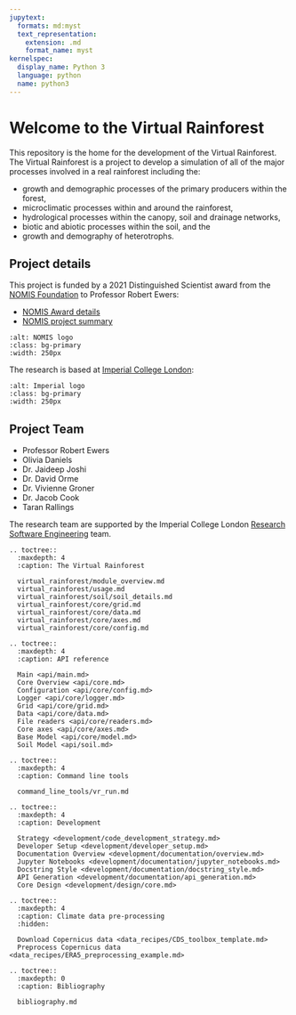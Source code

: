```yaml
---
jupytext:
  formats: md:myst
  text_representation:
    extension: .md
    format_name: myst
kernelspec:
  display_name: Python 3
  language: python
  name: python3
---
```


# Welcome to the Virtual Rainforest

This repository is the home for the development of the Virtual Rainforest. The Virtual
Rainforest is a project to develop a simulation of all of the major processes involved
in a real rainforest including the:

- growth and demographic processes of the primary producers within the forest,
- microclimatic processes within and around the rainforest,
- hydrological processes within the canopy, soil and drainage networks,
- biotic and abiotic processes within the soil, and the
- growth and demography of heterotrophs.

## Project details

This project is funded by a 2021 Distinguished Scientist award from the
[NOMIS Foundation](https://nomisfoundation.ch) to Professor Robert Ewers:

- [NOMIS Award details](https://nomisfoundation.ch/people/robert-ewers/)
- [NOMIS project summary](https://nomisfoundation.ch/research-projects/a-virtual-rainforest-for-understanding-the-stability-resilience-and-sustainability-of-complex-ecosystems/)

```{image} _static/images/logo-nomis-822-by-321.png
:alt: NOMIS logo
:class: bg-primary
:width: 250px
```

The research is based at [Imperial College London](https://imperial.ac.uk):

```{image} _static/images/IMP_ML_1CS_4CP_CLEAR-SPACE.png
:alt: Imperial logo
:class: bg-primary
:width: 250px
```

## Project Team

- Professor Robert Ewers
- Olivia Daniels
- Dr. Jaideep Joshi
- Dr. David Orme
- Dr. Vivienne Groner
- Dr. Jacob Cook
- Taran Rallings

The research team are supported by the Imperial College London
[Research Software Engineering](https://www.imperial.ac.uk/admin-services/ict/self-service/research-support/rcs/research-software-engineering/)
team.

```{eval-rst}
.. toctree::
  :maxdepth: 4
  :caption: The Virtual Rainforest

  virtual_rainforest/module_overview.md
  virtual_rainforest/usage.md
  virtual_rainforest/soil/soil_details.md
  virtual_rainforest/core/grid.md
  virtual_rainforest/core/data.md
  virtual_rainforest/core/axes.md
  virtual_rainforest/core/config.md
```

```{eval-rst}
.. toctree::
  :maxdepth: 4
  :caption: API reference
  
  Main <api/main.md>
  Core Overview <api/core.md>
  Configuration <api/core/config.md>
  Logger <api/core/logger.md>
  Grid <api/core/grid.md>
  Data <api/core/data.md>
  File readers <api/core/readers.md>
  Core axes <api/core/axes.md>
  Base Model <api/core/model.md>
  Soil Model <api/soil.md>

```

```{eval-rst}
.. toctree::
  :maxdepth: 4
  :caption: Command line tools

  command_line_tools/vr_run.md
```

```{eval-rst}
.. toctree::
  :maxdepth: 4
  :caption: Development

  Strategy <development/code_development_strategy.md>
  Developer Setup <development/developer_setup.md>
  Documentation Overview <development/documentation/overview.md>
  Jupyter Notebooks <development/documentation/jupyter_notebooks.md>
  Docstring Style <development/documentation/docstring_style.md>
  API Generation <development/documentation/api_generation.md>
  Core Design <development/design/core.md>
```

```{eval-rst}
.. toctree::
  :maxdepth: 4
  :caption: Climate data pre-processing
  :hidden:

  Download Copernicus data <data_recipes/CDS_toolbox_template.md>
  Preprocess Copernicus data <data_recipes/ERA5_preprocessing_example.md>
```

```{eval-rst}
.. toctree::
  :maxdepth: 0
  :caption: Bibliography

  bibliography.md
```
